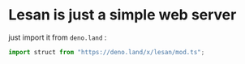 # Lesan is just a simple web server

just import it from `deno.land` :

```typescript
import struct from "https://deno.land/x/lesan/mod.ts";
```
